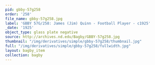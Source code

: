 ```yaml
---
pid: gbby-57g258
order: '258'
file_name: gbby-57g258.jpg
label: 'GBBY 57G/258: James (Jim) Quinn - Football Player - c1925'
_date: '1925'
object_type: glass plate negative
source: http://archives.nd.edu/Bagby/GBBY-57g258.jpg
thumbnail: "/img/derivatives/simple/gbby-57g258/thumbnail.jpg"
full: "/img/derivatives/simple/gbby-57g258/fullwidth.jpg"
layout: bagby_item
collection: bagby
---
```

